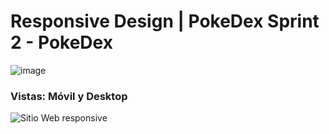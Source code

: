 # Responsive Design | PokeDex Sprint 2 -  PokeDex
![image](https://user-images.githubusercontent.com/37349818/224506826-3719d796-a147-4718-ab9b-28198b063b7c.png)




### Vistas:  Móvil y Desktop
![Sitio Web responsive](https://user-images.githubusercontent.com/37349818/224506490-a8f40ca9-35fd-488d-bee2-3b052715c137.png)


